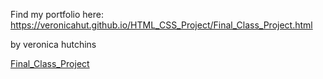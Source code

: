 Find my portfolio here: https://veronicahut.github.io/HTML_CSS_Project/Final_Class_Project.html 

 by <a id='https://veronicahut.github.io/HTML_CSS_Project/Final_Class_Project.html'>veronica hutchins</a> 

[Final_Class_Project](https://veronicahut.github.io/HTML_CSS_Project/Final_Class_Project.html)
